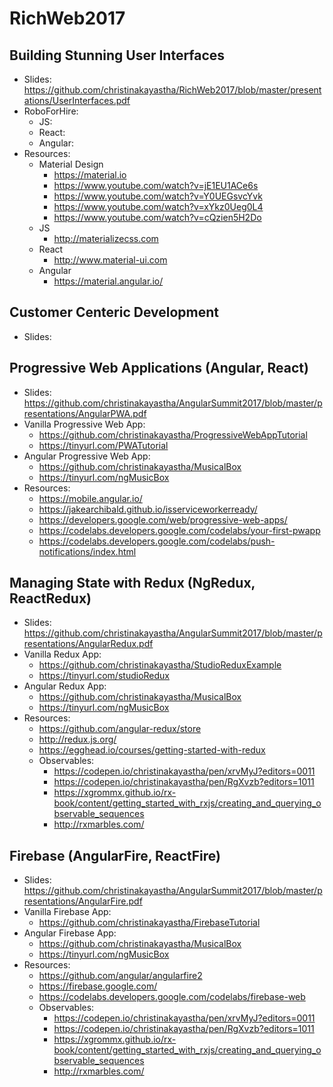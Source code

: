 # RichWeb2017

## Building Stunning User Interfaces
* Slides: https://github.com/christinakayastha/RichWeb2017/blob/master/presentations/UserInterfaces.pdf
* RoboForHire:
  * JS: 
  * React: 
  * Angular: 
* Resources:
  * Material Design
    * https://material.io
    * https://www.youtube.com/watch?v=jE1EU1ACe6s
    * https://www.youtube.com/watch?v=Y0UEGsvcYvk
    * https://www.youtube.com/watch?v=xYkz0Ueg0L4
    * https://www.youtube.com/watch?v=cQzien5H2Do
  * JS
    * http://materializecss.com
  * React
    * http://www.material-ui.com
  * Angular
    * https://material.angular.io/

## Customer Centeric Development
* Slides: 

## Progressive Web Applications (Angular, React)
* Slides: https://github.com/christinakayastha/AngularSummit2017/blob/master/presentations/AngularPWA.pdf
* Vanilla Progressive Web App: 
  * https://github.com/christinakayastha/ProgressiveWebAppTutorial
  * https://tinyurl.com/PWATutorial
* Angular Progressive Web App: 
  * https://github.com/christinakayastha/MusicalBox
  * https://tinyurl.com/ngMusicBox
* Resources:
  * https://mobile.angular.io/
  * https://jakearchibald.github.io/isserviceworkerready/
  * https://developers.google.com/web/progressive-web-apps/
  * https://codelabs.developers.google.com/codelabs/your-first-pwapp
  * https://codelabs.developers.google.com/codelabs/push-notifications/index.html

## Managing State with Redux (NgRedux, ReactRedux)
* Slides: https://github.com/christinakayastha/AngularSummit2017/blob/master/presentations/AngularRedux.pdf
* Vanilla Redux App: 
  * https://github.com/christinakayastha/StudioReduxExample
  * https://tinyurl.com/studioRedux
* Angular Redux App: 
  * https://github.com/christinakayastha/MusicalBox
  * https://tinyurl.com/ngMusicBox
* Resources:
  * https://github.com/angular-redux/store
  * http://redux.js.org/
  * https://egghead.io/courses/getting-started-with-redux
  * Observables:
    * https://codepen.io/christinakayastha/pen/xrvMyJ?editors=0011
    * https://codepen.io/christinakayastha/pen/RgXvzb?editors=1011
    * https://xgrommx.github.io/rx-book/content/getting_started_with_rxjs/creating_and_querying_observable_sequences
    * http://rxmarbles.com/


## Firebase (AngularFire, ReactFire)
* Slides: https://github.com/christinakayastha/AngularSummit2017/blob/master/presentations/AngularFire.pdf
* Vanilla Firebase App: 
  * https://github.com/christinakayastha/FirebaseTutorial
* Angular Firebase App:
  * https://github.com/christinakayastha/MusicalBox
  * https://tinyurl.com/ngMusicBox
* Resources:
  * https://github.com/angular/angularfire2
  * https://firebase.google.com/
  * https://codelabs.developers.google.com/codelabs/firebase-web
  * Observables:
    * https://codepen.io/christinakayastha/pen/xrvMyJ?editors=0011
    * https://codepen.io/christinakayastha/pen/RgXvzb?editors=1011
    * https://xgrommx.github.io/rx-book/content/getting_started_with_rxjs/creating_and_querying_observable_sequences
    * http://rxmarbles.com/
